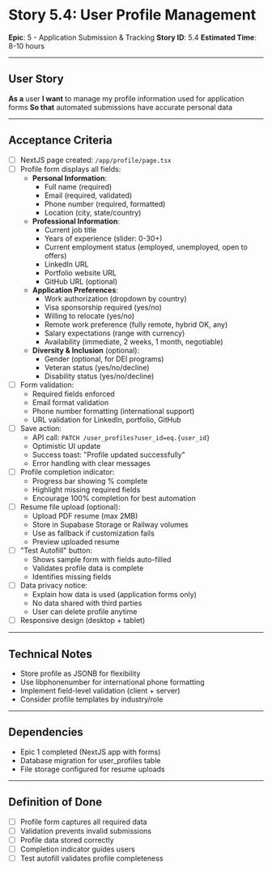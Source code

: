 # Story 5.4: User Profile Management

**Epic**: 5 - Application Submission & Tracking
**Story ID**: 5.4
**Estimated Time**: 8-10 hours

---

## User Story

**As a** user
**I want** to manage my profile information used for application forms
**So that** automated submissions have accurate personal data

---

## Acceptance Criteria

- [ ] NextJS page created: `/app/profile/page.tsx`
- [ ] Profile form displays all fields:
  - **Personal Information**:
    - Full name (required)
    - Email (required, validated)
    - Phone number (required, formatted)
    - Location (city, state/country)
  - **Professional Information**:
    - Current job title
    - Years of experience (slider: 0-30+)
    - Current employment status (employed, unemployed, open to offers)
    - LinkedIn URL
    - Portfolio website URL
    - GitHub URL (optional)
  - **Application Preferences**:
    - Work authorization (dropdown by country)
    - Visa sponsorship required (yes/no)
    - Willing to relocate (yes/no)
    - Remote work preference (fully remote, hybrid OK, any)
    - Salary expectations (range with currency)
    - Availability (immediate, 2 weeks, 1 month, negotiable)
  - **Diversity & Inclusion** (optional):
    - Gender (optional, for DEI programs)
    - Veteran status (yes/no/decline)
    - Disability status (yes/no/decline)
- [ ] Form validation:
  - Required fields enforced
  - Email format validation
  - Phone number formatting (international support)
  - URL validation for LinkedIn, portfolio, GitHub
- [ ] Save action:
  - API call: `PATCH /user_profiles?user_id=eq.{user_id}`
  - Optimistic UI update
  - Success toast: "Profile updated successfully"
  - Error handling with clear messages
- [ ] Profile completion indicator:
  - Progress bar showing % complete
  - Highlight missing required fields
  - Encourage 100% completion for best automation
- [ ] Resume file upload (optional):
  - Upload PDF resume (max 2MB)
  - Store in Supabase Storage or Railway volumes
  - Use as fallback if customization fails
  - Preview uploaded resume
- [ ] "Test Autofill" button:
  - Shows sample form with fields auto-filled
  - Validates profile data is complete
  - Identifies missing fields
- [ ] Data privacy notice:
  - Explain how data is used (application forms only)
  - No data shared with third parties
  - User can delete profile anytime
- [ ] Responsive design (desktop + tablet)

---

## Technical Notes

- Store profile as JSONB for flexibility
- Use libphonenumber for international phone formatting
- Implement field-level validation (client + server)
- Consider profile templates by industry/role

---

## Dependencies

- Epic 1 completed (NextJS app with forms)
- Database migration for user_profiles table
- File storage configured for resume uploads

---

## Definition of Done

- [ ] Profile form captures all required data
- [ ] Validation prevents invalid submissions
- [ ] Profile data stored correctly
- [ ] Completion indicator guides users
- [ ] Test autofill validates profile completeness
